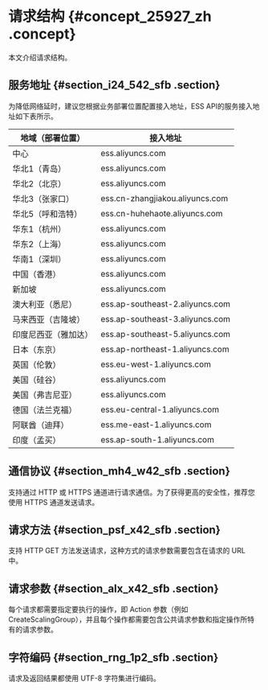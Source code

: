 # 请求结构 {#concept_25927_zh .concept}

本文介绍请求结构。

## 服务地址 {#section_i24_542_sfb .section}

为降低网络延时，建议您根据业务部署位置配置接入地址，ESS API的服务接入地址如下表所示。

|地域（部署位置）|接入地址|
|--------|----|
|中心|ess.aliyuncs.com|
|华北1（青岛）|ess.aliyuncs.com|
|华北2（北京）|ess.aliyuncs.com|
|华北3（张家口）|ess.cn-zhangjiakou.aliyuncs.com|
|华北5（呼和浩特）|ess.cn-huhehaote.aliyuncs.com|
|华东1（杭州）|ess.aliyuncs.com|
|华东2（上海）|ess.aliyuncs.com|
|华南1（深圳）|ess.aliyuncs.com|
|中国（香港）|ess.aliyuncs.com|
|新加坡|ess.aliyuncs.com|
|澳大利亚（悉尼）|ess.ap-southeast-2.aliyuncs.com|
|马来西亚（吉隆坡）|ess.ap-southeast-3.aliyuncs.com|
|印度尼西亚（雅加达）|ess.ap-southeast-5.aliyuncs.com|
|日本（东京）|ess.ap-northeast-1.aliyuncs.com|
|英国（伦敦）|ess.eu-west-1.aliyuncs.com|
|美国（硅谷）|ess.aliyuncs.com|
|美国（弗吉尼亚）|ess.aliyuncs.com|
|德国（法兰克福）|ess.eu-central-1.aliyuncs.com|
|阿联酋（迪拜）|ess.me-east-1.aliyuncs.com|
|印度（孟买）|ess.ap-south-1.aliyuncs.com|

## 通信协议 {#section_mh4_w42_sfb .section}

支持通过 HTTP 或 HTTPS 通道进行请求通信。为了获得更高的安全性，推荐您使用 HTTPS 通道发送请求。

## 请求方法 {#section_psf_x42_sfb .section}

支持 HTTP GET 方法发送请求，这种方式的请求参数需要包含在请求的 URL 中。

## 请求参数 {#section_alx_x42_sfb .section}

每个请求都需要指定要执行的操作，即 Action 参数（例如 CreateScalingGroup），并且每个操作都需要包含公共请求参数和指定操作所特有的请求参数。

## 字符编码 {#section_rng_1p2_sfb .section}

请求及返回结果都使用 UTF-8 字符集进行编码。

